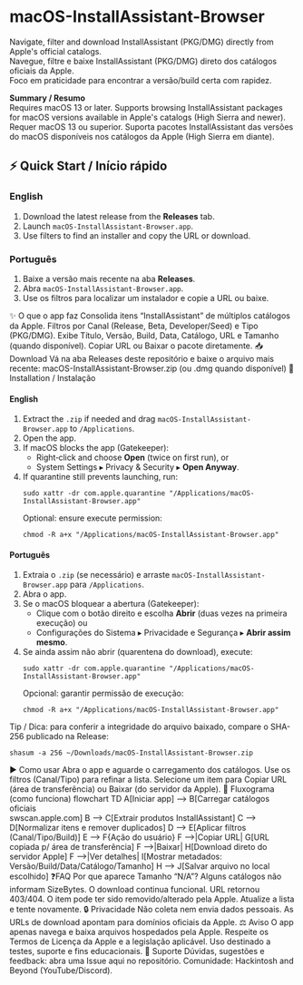 # macOS-InstallAssistant-Browser

Navigate, filter and download InstallAssistant (PKG/DMG) directly from Apple's official catalogs.  
Navegue, filtre e baixe InstallAssistant (PKG/DMG) direto dos catálogos oficiais da Apple.  
Foco em praticidade para encontrar a versão/build certa com rapidez.

**Summary / Resumo**  
Requires macOS 13 or later. Supports browsing InstallAssistant packages for macOS versions available in Apple's catalogs (High Sierra and newer).  
Requer macOS 13 ou superior. Suporta pacotes InstallAssistant das versões do macOS disponíveis nos catálogos da Apple (High Sierra em diante).

## ⚡ Quick Start / Início rápido

### English
1. Download the latest release from the **Releases** tab.
2. Launch `macOS-InstallAssistant-Browser.app`.
3. Use filters to find an installer and copy the URL or download.

### Português
1. Baixe a versão mais recente na aba **Releases**.
2. Abra `macOS-InstallAssistant-Browser.app`.
3. Use os filtros para localizar um instalador e copie a URL ou baixe.

✨ O que o app faz
Consolida itens “InstallAssistant” de múltiplos catálogos da Apple.
Filtros por Canal (Release, Beta, Developer/Seed) e Tipo (PKG/DMG).
Exibe Título, Versão, Build, Data, Catálogo, URL e Tamanho (quando disponível).
Copiar URL ou Baixar o pacote diretamente.
📥 Download
Vá na aba Releases deste repositório e baixe o arquivo mais recente:
macOS-InstallAssistant-Browser.zip (ou .dmg quando disponível)
🧩 Installation / Instalação

#### English
1. Extract the `.zip` if needed and drag `macOS-InstallAssistant-Browser.app` to `/Applications`.
2. Open the app.
3. If macOS blocks the app (Gatekeeper):
   - Right‑click and choose **Open** (twice on first run), or
   - System Settings ▸ Privacy & Security ▸ **Open Anyway**.
4. If quarantine still prevents launching, run:
   ```
   sudo xattr -dr com.apple.quarantine "/Applications/macOS-InstallAssistant-Browser.app"
   ```
   Optional: ensure execute permission:
   ```
   chmod -R a+x "/Applications/macOS-InstallAssistant-Browser.app"
   ```

#### Português
1. Extraia o `.zip` (se necessário) e arraste `macOS-InstallAssistant-Browser.app` para `/Applications`.
2. Abra o app.
3. Se o macOS bloquear a abertura (Gatekeeper):
   - Clique com o botão direito e escolha **Abrir** (duas vezes na primeira execução) ou
   - Configurações do Sistema ▸ Privacidade e Segurança ▸ **Abrir assim mesmo**.
4. Se ainda assim não abrir (quarentena do download), execute:
   ```
   sudo xattr -dr com.apple.quarantine "/Applications/macOS-InstallAssistant-Browser.app"
   ```
   Opcional: garantir permissão de execução:
   ```
   chmod -R a+x "/Applications/macOS-InstallAssistant-Browser.app"
   ```

Tip / Dica: para conferir a integridade do arquivo baixado, compare o SHA-256 publicado na Release:
```
shasum -a 256 ~/Downloads/macOS-InstallAssistant-Browser.zip
```
▶️ Como usar
Abra o app e aguarde o carregamento dos catálogos.
Use os filtros (Canal/Tipo) para refinar a lista.
Selecione um item para Copiar URL (área de transferência) ou Baixar (do servidor da Apple).
🧭 Fluxograma (como funciona)
flowchart TD
    A[Iniciar app] --> B[Carregar catálogos oficiais<br/>swscan.apple.com]
    B --> C[Extrair produtos InstallAssistant]
    C --> D[Normalizar itens e remover duplicados]
    D --> E[Aplicar filtros (Canal/Tipo/Build)]
    E --> F{Ação do usuário}
    F -->|Copiar URL| G[URL copiada p/ área de transferência]
    F -->|Baixar| H[Download direto do servidor Apple]
    F -->|Ver detalhes| I[Mostrar metadados: Versão/Build/Data/Catálogo/Tamanho]
    H --> J[Salvar arquivo no local escolhido]
❓FAQ
Por que aparece Tamanho “N/A”?
Alguns catálogos não informam SizeBytes. O download continua funcional.
URL retornou 403/404.
O item pode ter sido removido/alterado pela Apple. Atualize a lista e tente novamente.
🔒 Privacidade
Não coleta nem envia dados pessoais.
As URLs de download apontam para domínios oficiais da Apple.
⚖️ Aviso
O app apenas navega e baixa arquivos hospedados pela Apple.
Respeite os Termos de Licença da Apple e a legislação aplicável.
Uso destinado a testes, suporte e fins educacionais.
💬 Suporte
Dúvidas, sugestões e feedback: abra uma Issue aqui no repositório.
Comunidade: Hackintosh and Beyond (YouTube/Discord).

